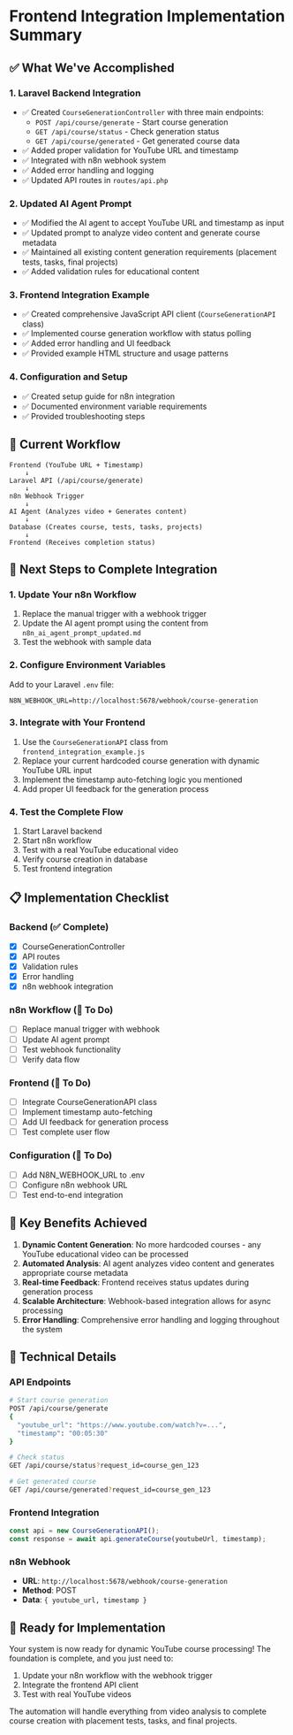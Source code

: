 # Frontend Integration Implementation Summary

## ✅ What We've Accomplished

### 1. **Laravel Backend Integration**

- ✅ Created `CourseGenerationController` with three main endpoints:
  - `POST /api/course/generate` - Start course generation
  - `GET /api/course/status` - Check generation status
  - `GET /api/course/generated` - Get generated course data
- ✅ Added proper validation for YouTube URL and timestamp
- ✅ Integrated with n8n webhook system
- ✅ Added error handling and logging
- ✅ Updated API routes in `routes/api.php`

### 2. **Updated AI Agent Prompt**

- ✅ Modified the AI agent to accept YouTube URL and timestamp as input
- ✅ Updated prompt to analyze video content and generate course metadata
- ✅ Maintained all existing content generation requirements (placement tests, tasks, final projects)
- ✅ Added validation rules for educational content

### 3. **Frontend Integration Example**

- ✅ Created comprehensive JavaScript API client (`CourseGenerationAPI` class)
- ✅ Implemented course generation workflow with status polling
- ✅ Added error handling and UI feedback
- ✅ Provided example HTML structure and usage patterns

### 4. **Configuration and Setup**

- ✅ Created setup guide for n8n integration
- ✅ Documented environment variable requirements
- ✅ Provided troubleshooting steps

## 🔄 Current Workflow

```
Frontend (YouTube URL + Timestamp)
    ↓
Laravel API (/api/course/generate)
    ↓
n8n Webhook Trigger
    ↓
AI Agent (Analyzes video + Generates content)
    ↓
Database (Creates course, tests, tasks, projects)
    ↓
Frontend (Receives completion status)
```

## 🚀 Next Steps to Complete Integration

### 1. **Update Your n8n Workflow**

1. Replace the manual trigger with a webhook trigger
2. Update the AI agent prompt using the content from `n8n_ai_agent_prompt_updated.md`
3. Test the webhook with sample data

### 2. **Configure Environment Variables**

Add to your Laravel `.env` file:

```env
N8N_WEBHOOK_URL=http://localhost:5678/webhook/course-generation
```

### 3. **Integrate with Your Frontend**

1. Use the `CourseGenerationAPI` class from `frontend_integration_example.js`
2. Replace your current hardcoded course generation with dynamic YouTube URL input
3. Implement the timestamp auto-fetching logic you mentioned
4. Add proper UI feedback for the generation process

### 4. **Test the Complete Flow**

1. Start Laravel backend
2. Start n8n workflow
3. Test with a real YouTube educational video
4. Verify course creation in database
5. Test frontend integration

## 📋 Implementation Checklist

### Backend (✅ Complete)

- [x] CourseGenerationController
- [x] API routes
- [x] Validation rules
- [x] Error handling
- [x] n8n webhook integration

### n8n Workflow (🔄 To Do)

- [ ] Replace manual trigger with webhook
- [ ] Update AI agent prompt
- [ ] Test webhook functionality
- [ ] Verify data flow

### Frontend (🔄 To Do)

- [ ] Integrate CourseGenerationAPI class
- [ ] Implement timestamp auto-fetching
- [ ] Add UI feedback for generation process
- [ ] Test complete user flow

### Configuration (🔄 To Do)

- [ ] Add N8N_WEBHOOK_URL to .env
- [ ] Configure n8n webhook URL
- [ ] Test end-to-end integration

## 🎯 Key Benefits Achieved

1. **Dynamic Content Generation**: No more hardcoded courses - any YouTube educational video can be processed
2. **Automated Analysis**: AI agent analyzes video content and generates appropriate course metadata
3. **Real-time Feedback**: Frontend receives status updates during generation process
4. **Scalable Architecture**: Webhook-based integration allows for async processing
5. **Error Handling**: Comprehensive error handling and logging throughout the system

## 🔧 Technical Details

### API Endpoints

```bash
# Start course generation
POST /api/course/generate
{
  "youtube_url": "https://www.youtube.com/watch?v=...",
  "timestamp": "00:05:30"
}

# Check status
GET /api/course/status?request_id=course_gen_123

# Get generated course
GET /api/course/generated?request_id=course_gen_123
```

### Frontend Integration

```javascript
const api = new CourseGenerationAPI();
const response = await api.generateCourse(youtubeUrl, timestamp);
```

### n8n Webhook

- **URL**: `http://localhost:5678/webhook/course-generation`
- **Method**: POST
- **Data**: `{ youtube_url, timestamp }`

## 🎉 Ready for Implementation

Your system is now ready for dynamic YouTube course processing! The foundation is complete, and you just need to:

1. Update your n8n workflow with the webhook trigger
2. Integrate the frontend API client
3. Test with real YouTube videos

The automation will handle everything from video analysis to complete course creation with placement tests, tasks, and final projects.
